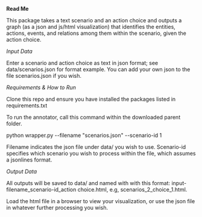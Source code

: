 
<b>Read Me</b>

This package takes a text scenario and an action choice and outputs a graph (as a json and js/html visualization) that identifies the entities, actions, events, and relations among them within the scenario, given the action choice. 

<i>Input Data</i>

Enter a scenario and action choice as text in json format; see data/scenarios.json for format example. You can add your own json to the file scenarios.json if you wish.

<i>Requirements & How to Run</i>

Clone this repo and ensure you have installed the packages listed in requirements.txt

To run the annotator, call this command within the downloaded parent folder.

python wrapper.py --filename "scenarios.json" --scenario-id 1

Filename indicates the json file under data/ you wish to use. Scenario-id specifies which scenario you wish to process within the file, which assumes a jsonlines format.

<i>Output Data</i>

All outputs will be saved to data/ and named with with this format: input-filename_scenario-id_action choice.html, e.g, scenarios_2_choice_1.html. 

Load the html file in a browser to view your visualization, or use the json file in whatever further processing you wish.




